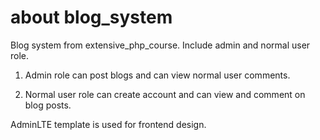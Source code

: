 # about blog_system
Blog system from extensive_php_course.
Include admin and normal user role.

1. Admin role can post blogs and can view normal user comments.

2. Normal user role can create account and can view and comment on blog posts. 

AdminLTE template is used for frontend design.
